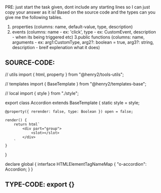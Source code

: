 PRE: just start the task given, dont include any starting lines so I can just copy your answer as it is!
 Based on the source code and the types can you give me the following tables. 
1. properties (columns: name, default-value, type, description) 
2. events (columns: name - ex: 'click', type - ex: CustomEvent<ClickEvent>, description - when its being triggered etc) 
3.public functions (columns: name, arguments - ex: arg1:CustomType, arg2?: boolean = true, arg3?: string, description - breif explenation what it does)

## SOURCE-CODE:
 // utils 
import { html, property } from "@henry2/tools-utils";

// templates
import { BaseTemplate } from "@henry2/templates-base";

// local 
import { style } from "./style";

export class Accordion extends BaseTemplate {
    static style = style;

    @property({ rerender: false, type: Boolean }) open = false;

    render() {
        return html`
            <div part="group">
                <slot></slot>
            </div>
        `
    }
}


declare global {
    interface HTMLElementTagNameMap {
        "o-accordion": Accordion;
    }
}

## TYPE-CODE: export {}